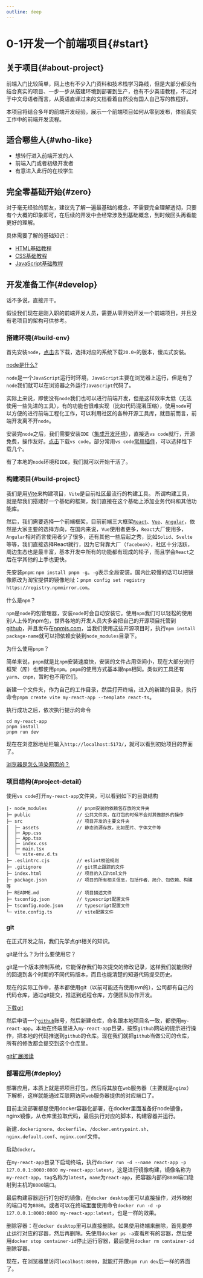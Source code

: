 ```yaml
---
outline: deep
---
```


# 0-1开发一个前端项目{#start}

## 关于项目{#about-project}

前端入门比较简单，网上也有不少入门资料和技术栈学习路线，但是大部分都没有结合真实的项目、一步一步从搭建环境到部署到生产，也有不少英语教程，不过对于中文母语者而言，从英语直译过来的文档看着自然没有国人自己写的教程好。

本项目将结合多年的前端开发经验，展示一个前端项目如何从零到发布，体验真实工作中的前端开发流程。

## 适合哪些人{#who-like}

- 想转行进入前端开发的人
- 前端入门或者初级开发者
- 有意进入此行的在校学生

## 完全零基础开始{#zero}

对于毫无经验的朋友，建议先了解一遍最基础的概念，不需要完全理解透彻，只要有个大概的印象即可，在后续的开发中会经常涉及到基础概念，到时候回头再看能更好的理解。

具体需要了解的基础知识：
- [HTML基础教程](https://web.dev/learn/html/overview?hl=zh-cn)
- [CSS基础教程](https://web.dev/learn/css/welcome?hl=zh-cn)
- [JavaScript基础教程](https://zh.javascript.info/intro)

## 开发准备工作{#develop}

话不多说，直接开干。

假设我们现在是刚入职的前端开发人员，需要从零开始开发一个前端项目，并且没有老项目的架构可供参考。

### 搭建环境{#build-env}

首先安装`node`，[点击](https://nodejs.org/en)去下载，选择对应的系统下载`20.0+`的版本，傻瓜式安装。

[node是什么?](https://developer.mozilla.org/zh-CN/docs/Learn/Server-side/Express_Nodejs/Introduction)

`node`是一个`JavaScript`运行时环境，`JavaScript`主要在浏览器上运行，但是有了`node`我们就可以在浏览器之外运行`JavaScript`代码了。

实际上来说，即使没有`node`我们也可以进行前端开发，但是这样效率太低（无法使用一些先进的工具），有的功能也很难实现（比如代码混淆压缩），使用`node`可以方便的进行前端工程化工作，可以利用社区的各种开源工具库，就目前而言，前端开发离不开`node`。

安装完`node`之后，我们需要安装`IDE`（[集成开发环境](https://aws.amazon.com/cn/what-is/ide/)），直接选`vs code`就行，开源免费，操作友好。[点击](https://code.visualstudio.com/Download)下载`vs code`。部分常用`vs code`[常用插件](https://cloud.tencent.com/developer/article/2109761)，可以选择性下载几个。

有了本地的`node`环境和`IDE`，我们就可以开始干活了。

### 构建项目{#build-project}

我们是用[Vite](https://cn.vitejs.dev/guide/why.html)来构建项目，`Vite`是目前社区最流行的构建工具。
所谓构建工具，就是帮我们搭建好一个基础的框架，我们直接在这个基础上添加业务代码和其他功能库。

然后，我们需要选择一个前端框架，目前前端三大框架[`React`](https://react.dev/learn)、[`Vue`](https://cn.vuejs.org/)、[`Angular`](https://angular.io/docs)，依然是大家主要的选择方向，在国内来说，`Vue`使用者更多，`React`大厂使用多，`Angular`相对而言使用者少了很多，还有其他一些后起之秀，比如`Solid`、`Svelte`等等，我们直接选择React就行，因为它背靠大厂（`facebook`），社区十分活跃，周边生态也是最丰富，基本开发中所有的功能都有现成的轮子，而且学会`React`之后在学其他的上手也更快。

先安装`pnpm`: `npm install pnpm -g`。`-g`表示全局安装。国内比较慢的话可以把镜像原改为淘宝提供的镜像地址：`pnpm config set registry https://registry.npmmirror.com`。

什么是`npm`？

`npm`是`node`的包管理器，安装`node`时会自动安装它。使用`npm`我们可以轻松的使用别人上传的npm包，世界各地的开发人员大多会把自己的开源项目托管到[github](https://github.com)，并且发布在[npmjs.com](https://www.npmjs.com/)，当我们使用这些开源项目时，执行`npm install package-name`就可以把依赖安装到`node_modules`目录下。

为什么使用`pnpm`？

简单来说，`pnpm`就是比`npm`安装速度快，安装的文件占用空间小，现在大部分流行框架（库）也都使用`pnpm`。`pnpm`的使用方式基本跟`npm`相同。类似的工具还有`yarn`、`cnpm`，暂时也不用它们。

新建一个文件夹，作为自己的工作目录，然后打开终端，进入的新建的目录，执行命令`pnpm create vite my-react-app --template react-ts`。

执行成功之后，依次执行提示的命令
```
cd my-react-app
pnpm install
pnpm run dev
```

现在在浏览器地址栏输入`http://localhost:5173/`，就可以看到初始项目的界面了。

[浏览器是怎么渲染网页的？](/guide/browser-render)

### 项目结构{#project-detail}

使用`vs code`打开`my-react-app`文件夹，可以看到如下的目录结构
```
|- node_modules           // pnpm安装的依赖包存放的文件夹
├─ public                 // 公共文件夹，在打包的时候不会对其做额外的操作
├─ src                    // 项目开发的主要文件夹
│  ├─ assets              // 静态资源存放，比如图片、字体文件等
│  ├─ App.css
│  ├─ App.tsx
│  ├─ index.css
│  ├─ main.tsx
│  └─ vite-env.d.ts
├─ .eslintrc.cjs          // eslint校验规则
├─ .gitignore             // git禁止跟踪的文件
├─ index.html             // 项目的入口html文件
├─ package.json           // 项目的所有相关信息，包括作者、简介、包依赖、构建等
├─ README.md              // 项目描述文件
├─ tsconfig.json          // typescript配置文件
├─ tsconfig.node.json     // typescript配置文件
└─ vite.config.ts         // vite配置文件
```

### git

在正式开发之前，我们先学点git相关的知识。

git是什么？为什么要使用它？

git是一个版本控制系统，它能保存我们每次提交的修改记录，这样我们就能很好的回退到各个时期的不同代码版本，而且也能清楚的知道代码提交历史。

现在的实际工作中，基本都使用git（以前可能还有使用svn的），公司都有自己的代码仓库，通过git提交，推送到远程仓库，方便团队协作开发。

[下载git](https://git-scm.com/)

然后申请一个[`github`](https://github.com/)账号，然后新建仓库，命名跟本地项目名一致，都使用`my-react-app`。本地在终端里进入`my-react-ap`p目录，按照`github`网站的提示进行操作，把本地的代码推送到`github`的仓库。现在我们就把`github`当做公司的仓库，所有的修改都会提交到这个仓库里。

[git扩展阅读](/guide/git)

### 部署应用{#deploy}

部署应用，本质上就是把项目打包，然后将其放在`web`服务器（主要就是`nginx`）下解析，这样就能通过互联网访问`web`服务器提供的对应端口了。

目前主流部署都是使用docker容器化部署，在docker里面准备好node镜像，nginx镜像，从仓库里拉取代码，最后执行对应的脚本，构建容器并运行。

新建`.dockerignore`、`dockerfile`、`/docker.entrypoint.sh`、`nginx.default.conf`、`nginx.conf`文件。

启动`docker`。

在`my-react-app`目录下启动终端，执行`docker run -d --name react-app -p 127.0.0.1:8080:8080 my-react-app:latest`，这是进行镜像构建，镜像名称为`my-react-app`，`tag`名称为`latest`，`name`为`react-app`，把容器内部的`8080`端口隐射到主机的`8080`端口。

最后构建容器运行打包好的镜像，在`docker desktop`里可以直接操作，对外映射的端口号为`8080`。或者可以在终端里面使用命令`docker run -d -p 127.0.0.1:8080:8080 my-react-app:latest`，也是一样的效果。

删除容器：在`docker desktop`里可以直接删除。如果使用终端来删除，首先要停止运行对应的容器，然后再删除。先使用`docker ps -a`查看所有的容器，然后使用`docker stop container-id`停止运行容器，最后使用`docker rm container-id`删除容器。

现在，在浏览器里访问`localhost:8080`，就能打开跟`npm run dev`后一样的界面了。

